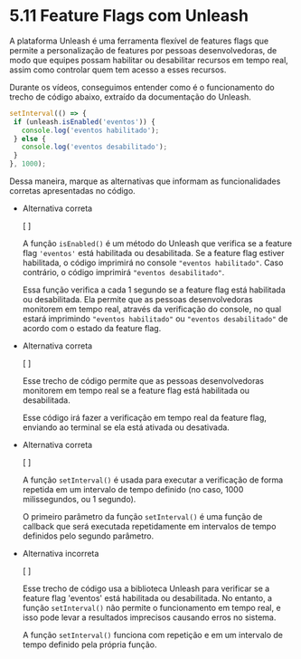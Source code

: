 # 5.11 Feature Flags com Unleash

A plataforma Unleash é uma ferramenta flexível de features flags que permite a personalização de features por pessoas desenvolvedoras, de modo que equipes possam habilitar ou desabilitar recursos em tempo real, assim como controlar quem tem acesso a esses recursos.

Durante os vídeos, conseguimos entender como é o funcionamento do trecho de código abaixo, extraído da documentação do Unleash.

```js
setInterval(() => {
 if (unleash.isEnabled('eventos')) {
   console.log('eventos habilitado');
 } else {
   console.log('eventos desabilitado');
 }
}, 1000);
```

Dessa maneira, marque as alternativas que informam as funcionalidades corretas apresentadas no código.

- Alternativa correta
    
    [ ] 
    
    A função `isEnabled()` é um método do Unleash que verifica se a feature flag `'eventos'` está habilitada ou desabilitada. Se a feature flag estiver habilitada, o código imprimirá no console `"eventos habilitado"`. Caso contrário, o código imprimirá `"eventos desabilitado"`.
    
    Essa função verifica a cada 1 segundo se a feature flag está habilitada ou desabilitada. Ela permite que as pessoas desenvolvedoras monitorem em tempo real, através da verificação do console, no qual estará imprimindo `"eventos habilitado"` ou `"eventos desabilitado"` de acordo com o estado da feature flag.
    
- Alternativa correta
    
    [ ] 
    
    Esse trecho de código permite que as pessoas desenvolvedoras monitorem em tempo real se a feature flag está habilitada ou desabilitada.
    
    Esse código irá fazer a verificação em tempo real da feature flag, enviando ao terminal se ela está ativada ou desativada.
    
- Alternativa correta
    
    [ ] 
    
    A função `setInterval()` é usada para executar a verificação de forma repetida em um intervalo de tempo definido (no caso, 1000 milissegundos, ou 1 segundo).
    
    O primeiro parâmetro da função `setInterval()` é uma função de callback que será executada repetidamente em intervalos de tempo definidos pelo segundo parâmetro.
    
- Alternativa incorreta
    
    [ ] 
    
    Esse trecho de código usa a biblioteca Unleash para verificar se a feature flag 'eventos' está habilitada ou desabilitada. No entanto, a função `setInterval()` não permite o funcionamento em tempo real, e isso pode levar a resultados imprecisos causando erros no sistema.
    
    A função `setInterval()` funciona com repetição e em um intervalo de tempo definido pela própria função.